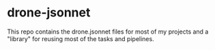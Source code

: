 # drone-jsonnet

This repo contains the drone.jsonnet files for most of my projects and a
"library" for reusing most of the tasks and pipelines.
